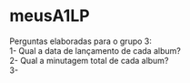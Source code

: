 # meusA1LP
Perguntas elaboradas para o grupo 3:                                                                                                                                     
1- Qual a data de lançamento de cada album?                                                                                                                               
2- Qual a minutagem total de cada album?                                                                                                                                 
3- 
